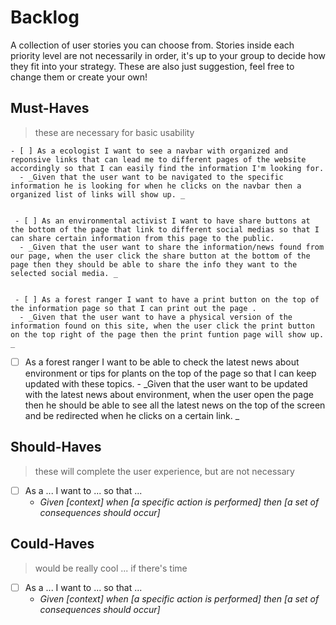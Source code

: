# Backlog

A collection of user stories you can choose from. Stories inside each priority
level are not necessarily in order, it's up to your group to decide how they fit
into your strategy. These are also just suggestion, feel free to change them or
create your own!

## Must-Haves

> these are necessary for basic usability

    - [ ] As a ecologist I want to see a navbar with organized and reponsive links that can lead me to different pages of the website accordingly so that I can easily find the information I'm looking for.
      - _Given that the user want to be navigated to the specific information he is looking for when he clicks on the navbar then a organized list of links will show up. _


     - [ ] As an environmental activist I want to have share buttons at the bottom of the page that link to different social medias so that I can share certain information from this page to the public.
      - _Given that the user want to share the information/news found from our page, when the user click the share button at the bottom of the page then they should be able to share the info they want to the selected social media. _


     - [ ] As a forest ranger I want to have a print button on the top of the information page so that I can print out the page .
      - _Given that the user want to have a physical version of the information found on this site, when the user click the print button on the top right of the page then the print funtion page will show up. _

- [ ] As a forest ranger I want to be able to check the latest news about
      environment or tips for plants on the top of the page so that I can keep
      updated with these topics. - _Given that the user want to be updated with
      the latest news about environment, when the user open the page then he
      should be able to see all the latest news on the top of the screen and be
      redirected when he clicks on a certain link. _

## Should-Haves

> these will complete the user experience, but are not necessary

- [ ] As a ... I want to ... so that ...
  - _Given [context] when [a specific action is performed] then [a set of
    consequences should occur]_

## Could-Haves

> would be really cool ... if there's time

- [ ] As a ... I want to ... so that ...
  - _Given [context] when [a specific action is performed] then [a set of
    consequences should occur]_
